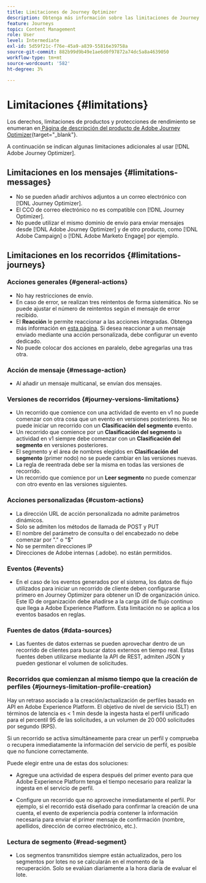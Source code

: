 ```yaml
---
title: Limitaciones de Journey Optimizer
description: Obtenga más información sobre las limitaciones de Journey Optimizer
feature: Journeys
topic: Content Management
role: User
level: Intermediate
exl-id: 5d59f21c-f76e-45a9-a839-55816e39758a
source-git-commit: 882b99d9b49e1ae6d0f97872a74dc5a8a4639050
workflow-type: tm+mt
source-wordcount: '582'
ht-degree: 3%

---
```


# Limitaciones {#limitations}

Los derechos, limitaciones de productos y protecciones de rendimiento se enumeran en[ Página de descripción del producto de Adobe Journey Optimizer](https://helpx.adobe.com/legal/product-descriptions/adobe-journey-optimizer.html?lang=es){target=&quot;_blank&quot;}.

A continuación se indican algunas limitaciones adicionales al usar [!DNL Adobe Journey Optimizer].

## Limitaciones en los mensajes {#limitations-messages}

* No se pueden añadir archivos adjuntos a un correo electrónico con [!DNL Journey Optimizer].
* El CCO de correo electrónico no es compatible con [!DNL Journey Optimizer].
* No puede utilizar el mismo dominio de envío para enviar mensajes desde [!DNL Adobe Journey Optimizer] y de otro producto, como [!DNL Adobe Campaign] o [!DNL Adobe Marketo Engage] por ejemplo.

## Limitaciones en los recorridos {#limitations-journeys}

### Acciones generales {#general-actions}

* No hay restricciones de envío.
* En caso de error, se realizan tres reintentos de forma sistemática. No se puede ajustar el número de reintentos según el mensaje de error recibido.
* El **Reacción** le permite reaccionar a las acciones integradas. Obtenga más información en [esta página](../building-journeys/reaction-events.md). Si desea reaccionar a un mensaje enviado mediante una acción personalizada, debe configurar un evento dedicado.
* No puede colocar dos acciones en paralelo, debe agregarlas una tras otra.

### Acción de mensaje {#message-action}

* Al añadir un mensaje multicanal, se envían dos mensajes.

### Versiones de recorridos {#journey-versions-limitations}

* Un recorrido que comience con una actividad de evento en v1 no puede comenzar con otra cosa que un evento en versiones posteriores. No se puede iniciar un recorrido con un **Clasificación del segmento** evento.
* Un recorrido que comience por un **Clasificación del segmento** la actividad en v1 siempre debe comenzar con un **Clasificación del segmento** en versiones posteriores.
* El segmento y el área de nombres elegidos en **Clasificación del segmento** (primer nodo) no se puede cambiar en las versiones nuevas.
* La regla de reentrada debe ser la misma en todas las versiones de recorrido.
* Un recorrido que comience por un **Leer segmento** no puede comenzar con otro evento en las versiones siguientes.

### Acciones personalizadas {#custom-actions}

* La dirección URL de acción personalizada no admite parámetros dinámicos.
* Solo se admiten los métodos de llamada de POST y PUT
* El nombre del parámetro de consulta o del encabezado no debe comenzar por &quot;.&quot; o &quot;$&quot;
* No se permiten direcciones IP
* Direcciones de Adobe internas (.adobe). no están permitidos.

### Eventos {#events}

* En el caso de los eventos generados por el sistema, los datos de flujo utilizados para iniciar un recorrido de cliente deben configurarse primero en Journey Optimizer para obtener un ID de organización único. Este ID de organización debe añadirse a la carga útil de flujo continuo que llega a Adobe Experience Platform. Esta limitación no se aplica a los eventos basados en reglas.

### Fuentes de datos {#data-sources}

* Las fuentes de datos externas se pueden aprovechar dentro de un recorrido de clientes para buscar datos externos en tiempo real. Estas fuentes deben utilizarse mediante la API de REST, admiten JSON y pueden gestionar el volumen de solicitudes.

### Recorridos que comienzan al mismo tiempo que la creación de perfiles {#journeys-limitation-profile-creation}

Hay un retraso asociado a la creación/actualización de perfiles basado en API en Adobe Experience Platform. El objetivo de nivel de servicio (SLT) en términos de latencia es &lt; 1 min desde la ingesta hasta el perfil unificado para el percentil 95 de las solicitudes, a un volumen de 20 000 solicitudes por segundo (RPS).

Si un recorrido se activa simultáneamente para crear un perfil y comprueba o recupera inmediatamente la información del servicio de perfil, es posible que no funcione correctamente.

Puede elegir entre una de estas dos soluciones:

* Agregue una actividad de espera después del primer evento para que Adobe Experience Platform tenga el tiempo necesario para realizar la ingesta en el servicio de perfil.

* Configure un recorrido que no aproveche inmediatamente el perfil. Por ejemplo, si el recorrido está diseñado para confirmar la creación de una cuenta, el evento de experiencia podría contener la información necesaria para enviar el primer mensaje de confirmación (nombre, apellidos, dirección de correo electrónico, etc.).

### Lectura de segmento {#read-segment}

* Los segmentos transmitidos siempre están actualizados, pero los segmentos por lotes no se calcularán en el momento de la recuperación. Solo se evalúan diariamente a la hora diaria de evaluar el lote.
